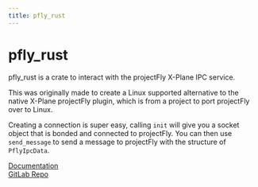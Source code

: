 ```yaml
---
title: pfly_rust
---
```


# pfly_rust

pfly_rust is a crate to interact with the projectFly X-Plane IPC service.

This was originally made to create a Linux supported alternative to the native X-Plane projectFly plugin, which is from a project to port projectFly over to Linux.

Creating a connection is super easy, calling `init` will give you a socket object that is bonded and connected to projectFly.
You can then use `send_message` to send a message to projectFly with the structure of `PflyIpcData`.

[Documentation](https://docs.rs/pfly_rust/)   
[GitLab Repo](https://gitlab.com/pretzelca/pfly_rust)
